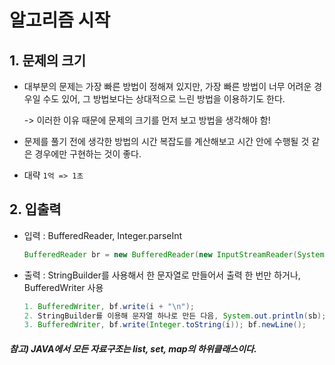 # 알고리즘 시작

## 1. 문제의 크기

- 대부분의 문제는 가장 빠른 방법이 정해져 있지만, 가장 빠른 방법이 너무 어려운 경우일 수도 있어, 그 방법보다는 상대적으로 느린 방법을 이용하기도 한다.

  -> 이러한 이유 때문에 문제의 크기를 먼저 보고 방법을 생각해야 함!
  
- 문제를 풀기 전에 생각한 방법의 시간 복잡도를 계산해보고 시간 안에 수행될 것 같은 경우에만 구현하는 것이 좋다.

- 대략 `1억 => 1초`

## 2. 입출력

- 입력 : BufferedReader, Integer.parseInt

  ``` java
  BufferedReader br = new BufferedReader(new InputStreamReader(System.in));
  ```

- 출력 : StringBuilder를 사용해서 한 문자열로 만들어서 출력 한 번만 하거나, BufferedWriter 사용

  ``` java
  1. BufferedWriter, bf.write(i + "\n");
  2. StringBuilder를 이용해 문자열 하나로 만든 다음, System.out.println(sb);
  3. BufferedWriter, bf.write(Integer.toString(i)); bf.newLine();
  ```




##### 참고) JAVA에서 모든 자료구조는 list, set, map의 하위클래스이다.

